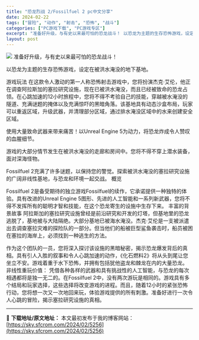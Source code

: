 ```yaml
---
title: "恐龙烈战 2/Fossilfuel 2 pc中文分享"
date: 2024-02-22
tags: ["冒险", "动作", "射击", "恐怖", "战斗"]
categories: ["PC游戏下载", "PC游戏专区"]
excerpt: "准备好升级，与有史以来最可怕的恐龙战斗！ 以恐龙为主题的生存恐怖游戏，设定在被洪水淹没的地下基地。 游戏玩法 在这款令人激动的第一人称恐怖射击游戏中，您将扮演杰克·艾伦，他正在调查阿拉斯加的塞拉研究设施，现在已被洪水淹没，而且已经被致命的恐龙占领。在心跳加速的12小时旅程中，您将不得不考验自己的技能&hellip;"
layout: post
---
```


<img class="game_header_image_full aligncenter" src="https://cdn.cloudflare.steamstatic.com/steam/apps/2299660/header.jpg?t=1708542820" />
准备好升级，与有史以来最可怕的恐龙战斗！

以恐龙为主题的生存恐怖游戏，设定在被洪水淹没的地下基地。

游戏玩法
在这款令人激动的第一人称恐怖射击游戏中，您将扮演杰克·艾伦，他正在调查阿拉斯加的塞拉研究设施，现在已被洪水淹没，而且已经被致命的恐龙占领。在心跳加速的12小时旅程中，您将不得不考验自己的技能，穿越被水淹没的隧道、充满谜题的掩体以及充满惊吓的黑暗角落。该基地具有动态沙盒布局，玩家可以重返区域，升级武器，并清理部分区域，通过排水淹没区域中的水来创建安全区域。

使用大量致命武器来带来痛苦！以Unreal Engine 5为动力，将恐龙炸成令人赞叹的血腥细节。

游戏的大部分情节发生在被洪水淹没的走廊和房间中。您将不得不穿上潜水装备，面对深海怪物。

Fossilfuel 2充满了许多谜题，以保持您的警觉。探索被洪水淹没的塞拉研究设施的广阔非线性基地，与恐龙和环境一起交战。
概览

Fossilfuel 2是备受期待的独立游戏Fossilfuel的续作，它承诺提供一种独特的体验。具有改进的Unreal Engine 5图形、先进的人工智能和一系列新武器，您将不得不发挥所有的聪明才智和技能，在这个恐龙寄生的设施中生存下来。
丰富的背景故事
阿拉斯加的塞拉研究设施曾经是前沿研究和开发的灯塔，但基地里的恐龙逃脱了，基地被与大陆隔绝。大部分基地已被海水淹没。杰克·艾伦是一支被派遣出去调查塞拉灾难的探险队的一部分。但当他们的船被巨型鲨鱼袭击时，船员被困在塞拉的海岸上，必须找到一种逃生的方法。

作为这个团队的一员，您将深入探讨该设施的黑暗秘密，揭示恐龙爆发背后的真相。具有引人入胜的叙事和令人心跳加速的动作，《化石燃料2》将从头到尾让您坐立不安。游戏着重于水下恐怖，并拥有包括犹他盗龙和棘龙在内的大量恐龙。
非线性重玩价值：
凭借各种各样的武器和具有挑战性的人工智能，与恐龙的每次相遇都将是独一无二的。在Fossilfuel 2中，没有两次游玩是相同的。游戏具有多个结局和玩家选择，这些选择将改变游戏的进程。而且，随着12小时的紧张恐怖行动，您将想一次又一次地回来玩，体验游戏提供的所有刺激。准备好进行一次令人心跳的冒险，揭示塞拉研究设施的真相。

---
📖 **下载地址/原文地址：** 本文最初发布于我的博客网站：[https://sky.sfcrom.com/2024/02/5256](https://sky.sfcrom.com/2024/02/5256)
